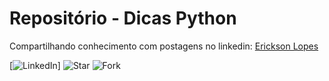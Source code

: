 <h1> Repositório - Dicas Python</h1>
<p>Compartilhando conhecimento com postagens no linkedin: <a href="https://www.linkedin.com/in/ericksonlopes/">Erickson Lopes</a><p/>

[![LinkedIn](https://img.shields.io/badge/LinkedIn-Vinícius_Azevedo%20-blue)]
![Star](https://img.shields.io/github/stars/Erickson-lopes-dev/Dica_Python_Linkedin?style=social)
![Fork](https://img.shields.io/github/forks/Erickson-lopes-dev/Dica_Python_Linkedin?label=Fork&style=social)
